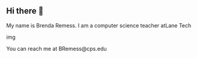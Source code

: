 ## Hi there 👋
<p>My name is Brenda Remess.  I am a computer science teacher at<a src="https://lanetech.org/">Lane Tech</a></p> 
img<src="" alt=School Logo>

<p>You can reach me at BRemess@cps.edu
</p>
<!--
**bremess/bremess** is a ✨ _special_ ✨ repository because its `README.md` (this file) appears on your GitHub profile.

Here are some ideas to get you started:

- 🔭 I’m currently working on ...
- 🌱 I’m currently learning ...
- 👯 I’m looking to collaborate on ...
- 🤔 I’m looking for help with ...
- 💬 Ask me about ...
- 📫 How to reach me: ...
- 😄 Pronouns: ...
- ⚡ Fun fact: ...
-->
